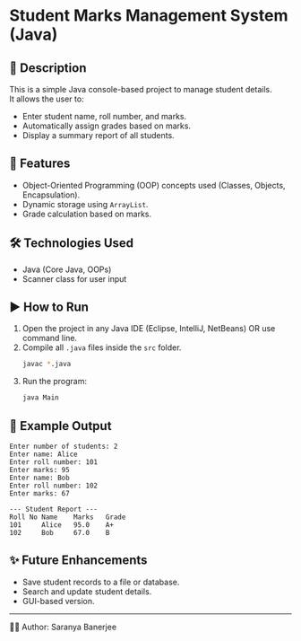 # Student Marks Management System (Java)

## 📖 Description
This is a simple Java console-based project to manage student details.  
It allows the user to:
- Enter student name, roll number, and marks.
- Automatically assign grades based on marks.
- Display a summary report of all students.

## 🚀 Features
- Object-Oriented Programming (OOP) concepts used (Classes, Objects, Encapsulation).
- Dynamic storage using `ArrayList`.
- Grade calculation based on marks.

## 🛠️ Technologies Used
- Java (Core Java, OOPs)
- Scanner class for user input

## ▶️ How to Run
1. Open the project in any Java IDE (Eclipse, IntelliJ, NetBeans) OR use command line.
2. Compile all `.java` files inside the `src` folder.
   ```bash
   javac *.java
   ```
3. Run the program:
   ```bash
   java Main
   ```

## 📌 Example Output
```
Enter number of students: 2
Enter name: Alice
Enter roll number: 101
Enter marks: 95
Enter name: Bob
Enter roll number: 102
Enter marks: 67

--- Student Report ---
Roll No Name    Marks   Grade
101     Alice   95.0    A+
102     Bob     67.0    B
```

## ✨ Future Enhancements
- Save student records to a file or database.
- Search and update student details.
- GUI-based version.

---
👨‍💻 Author: Saranya Banerjee
